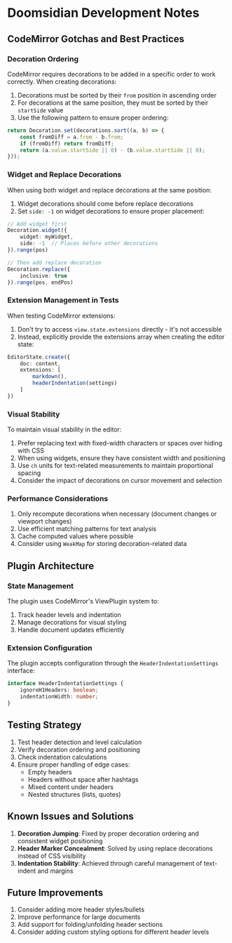 # Doomsidian Development Notes

## CodeMirror Gotchas and Best Practices

### Decoration Ordering

CodeMirror requires decorations to be added in a specific order to work correctly. When creating decorations:

1. Decorations must be sorted by their `from` position in ascending order
2. For decorations at the same position, they must be sorted by their `startSide` value
3. Use the following pattern to ensure proper ordering:

```typescript
return Decoration.set(decorations.sort((a, b) => {
    const fromDiff = a.from - b.from;
    if (fromDiff) return fromDiff;
    return (a.value.startSide || 0) - (b.value.startSide || 0);
}));
```

### Widget and Replace Decorations

When using both widget and replace decorations at the same position:

1. Widget decorations should come before replace decorations
2. Set `side: -1` on widget decorations to ensure proper placement:

```typescript
// Add widget first
Decoration.widget({
    widget: myWidget,
    side: -1  // Places before other decorations
}).range(pos)

// Then add replace decoration
Decoration.replace({
    inclusive: true
}).range(pos, endPos)
```

### Extension Management in Tests

When testing CodeMirror extensions:

1. Don't try to access `view.state.extensions` directly - it's not accessible
2. Instead, explicitly provide the extensions array when creating the editor state:

```typescript
EditorState.create({
    doc: content,
    extensions: [
        markdown(),
        headerIndentation(settings)
    ]
})
```

### Visual Stability

To maintain visual stability in the editor:

1. Prefer replacing text with fixed-width characters or spaces over hiding with CSS
2. When using widgets, ensure they have consistent width and positioning
3. Use `ch` units for text-related measurements to maintain proportional spacing
4. Consider the impact of decorations on cursor movement and selection

### Performance Considerations

1. Only recompute decorations when necessary (document changes or viewport changes)
2. Use efficient matching patterns for text analysis
3. Cache computed values where possible
4. Consider using `WeakMap` for storing decoration-related data

## Plugin Architecture

### State Management

The plugin uses CodeMirror's ViewPlugin system to:
1. Track header levels and indentation
2. Manage decorations for visual styling
3. Handle document updates efficiently

### Extension Configuration

The plugin accepts configuration through the `HeaderIndentationSettings` interface:
```typescript
interface HeaderIndentationSettings {
    ignoreH1Headers: boolean;
    indentationWidth: number;
}
```

## Testing Strategy

1. Test header detection and level calculation
2. Verify decoration ordering and positioning
3. Check indentation calculations
4. Ensure proper handling of edge cases:
   - Empty headers
   - Headers without space after hashtags
   - Mixed content under headers
   - Nested structures (lists, quotes)

## Known Issues and Solutions

1. **Decoration Jumping**: Fixed by proper decoration ordering and consistent widget positioning
2. **Header Marker Concealment**: Solved by using replace decorations instead of CSS visibility
3. **Indentation Stability**: Achieved through careful management of text-indent and margins

## Future Improvements

1. Consider adding more header styles/bullets
2. Improve performance for large documents
3. Add support for folding/unfolding header sections
4. Consider adding custom styling options for different header levels 

